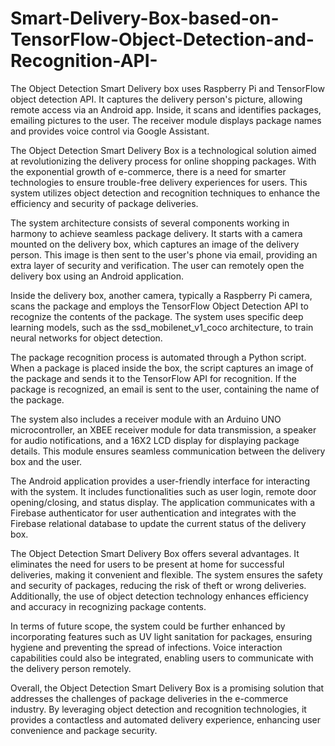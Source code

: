 # Smart-Delivery-Box-based-on-TensorFlow-Object-Detection-and-Recognition-API-
 The Object Detection Smart Delivery box uses Raspberry Pi and TensorFlow object detection API. It captures the delivery person's picture, allowing remote access via an Android app. Inside, it scans and identifies packages, emailing pictures to the user. The receiver module displays package names and provides voice control via Google Assistant.

The Object Detection Smart Delivery Box is a technological solution aimed at revolutionizing the delivery process for online shopping packages. With the exponential growth of e-commerce, there is a need for smarter technologies to ensure trouble-free delivery experiences for users. This system utilizes object detection and recognition techniques to enhance the efficiency and security of package deliveries.

The system architecture consists of several components working in harmony to achieve seamless package delivery. It starts with a camera mounted on the delivery box, which captures an image of the delivery person. This image is then sent to the user's phone via email, providing an extra layer of security and verification. The user can remotely open the delivery box using an Android application.

Inside the delivery box, another camera, typically a Raspberry Pi camera, scans the package and employs the TensorFlow Object Detection API to recognize the contents of the package. The system uses specific deep learning models, such as the ssd_mobilenet_v1_coco architecture, to train neural networks for object detection.

The package recognition process is automated through a Python script. When a package is placed inside the box, the script captures an image of the package and sends it to the TensorFlow API for recognition. If the package is recognized, an email is sent to the user, containing the name of the package.

The system also includes a receiver module with an Arduino UNO microcontroller, an XBEE receiver module for data transmission, a speaker for audio notifications, and a 16X2 LCD display for displaying package details. This module ensures seamless communication between the delivery box and the user.

The Android application provides a user-friendly interface for interacting with the system. It includes functionalities such as user login, remote door opening/closing, and status display. The application communicates with a Firebase authenticator for user authentication and integrates with the Firebase relational database to update the current status of the delivery box.

The Object Detection Smart Delivery Box offers several advantages. It eliminates the need for users to be present at home for successful deliveries, making it convenient and flexible. The system ensures the safety and security of packages, reducing the risk of theft or wrong deliveries. Additionally, the use of object detection technology enhances efficiency and accuracy in recognizing package contents.

In terms of future scope, the system could be further enhanced by incorporating features such as UV light sanitation for packages, ensuring hygiene and preventing the spread of infections. Voice interaction capabilities could also be integrated, enabling users to communicate with the delivery person remotely.

Overall, the Object Detection Smart Delivery Box is a promising solution that addresses the challenges of package deliveries in the e-commerce industry. By leveraging object detection and recognition technologies, it provides a contactless and automated delivery experience, enhancing user convenience and package security.
